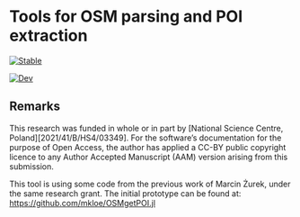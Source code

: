 

# Tools for OSM parsing and POI extraction

[![Stable](https://img.shields.io/badge/docs-stable-blue.svg)](https://pszufe.github.io/OSMToolset.jl/stable/)

[![Dev](https://img.shields.io/badge/docs-dev-blue.svg)](https://pszufe.github.io/OSMToolset.jl/dev/)


## Remarks
This research was funded in whole or in part by [National Science Centre,  Poland][2021/41/B/HS4/03349]. For the software’s  documentation for the purpose of Open Access, the author has applied a CC-BY public copyright licence to any Author Accepted Manuscript (AAM) version arising from this submission.  

This tool is using some code from the previous work of Marcin Żurek, under the same research grant. The initial prototype can be found at: 
https://github.com/mkloe/OSMgetPOI.jl


<!-- [![Build Status](https://github.com/pszufe/OSMToolset.jl/actions/workflows/CI.yml/badge.svg?branch=main)](https://github.com/pszufe/OSMToolset.jl/actions/workflows/CI.yml?query=branch%3Amain)

[![Build Status](https://travis-ci.com/pszufe/OSMToolset.jl.svg?branch=main)](https://travis-ci.com/pszufe/OSMToolset.jl)
[![Build Status](https://ci.appveyor.com/api/projects/status/github/pszufe/OSMToolset.jl?svg=true)](https://ci.appveyor.com/project/pszufe/OSMToolset-jl)
[![Build Status](https://api.cirrus-ci.com/github/pszufe/OSMToolset.jl.svg)](https://cirrus-ci.com/github/pszufe/OSMToolset.jl)
[![Coverage](https://codecov.io/gh/pszufe/OSMToolset.jl/branch/main/graph/badge.svg)](https://codecov.io/gh/pszufe/OSMToolset.jl)
[![Coverage](https://coveralls.io/repos/github/pszufe/OSMToolset.jl/badge.svg?branch=main)](https://coveralls.io/github/pszufe/OSMToolset.jl?branch=main) -->